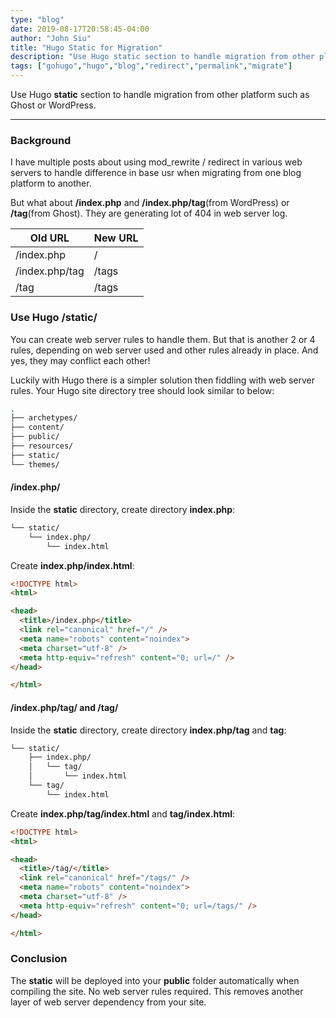 ```yaml
---
type: "blog"
date: 2019-08-17T20:58:45-04:00
author: "John Siu"
title: "Hugo Static for Migration"
description: "Use Hugo static section to handle migration from other platform such as Ghost or WordPress."
tags: ["gohugo","hugo","blog","redirect","permalink","migrate"]
---
```

Use Hugo __static__ section to handle migration from other platform such as Ghost or WordPress.
<!--more-->

---

### Background

I have multiple posts about using mod_rewrite / redirect in various web servers to handle difference in base usr when migrating from one blog platform to another.

But what about __/index.php__ and __/index.php/tag__(from WordPress) or __/tag__(from Ghost). They are generating lot of 404 in web server log.

Old URL|New URL
---|---
/index.php|/
/index.php/tag|/tags
/tag|/tags

### Use Hugo /static/

You can create web server rules to handle them. But that is another 2 or 4 rules, depending on web server used and other rules already in place. And yes, they may conflict each other!

Luckily with Hugo there is a simpler solution then fiddling with web server rules. Your Hugo site directory tree should look similar to below:

```sh
.
├── archetypes/
├── content/
├── public/
├── resources/
├── static/
└── themes/
```

#### /index.php/

Inside the __static__ directory, create directory __index.php__:

```sh
└── static/
    └── index.php/
        └── index.html
```

Create __index.php/index.html__:

```html
<!DOCTYPE html>
<html>

<head>
  <title>/index.php</title>
  <link rel="canonical" href="/" />
  <meta name="robots" content="noindex">
  <meta charset="utf-8" />
  <meta http-equiv="refresh" content="0; url=/" />
</head>

</html>
```

#### /index.php/tag/ and /tag/

Inside the __static__ directory, create directory __index.php/tag__ and __tag__:

```sh
└── static/
    ├── index.php/
    │   └── tag/
    │       └── index.html
    └── tag/
        └── index.html
```

Create __index.php/tag/index.html__ and __tag/index.html__:

```html
<!DOCTYPE html>
<html>

<head>
  <title>/tag/</title>
  <link rel="canonical" href="/tags/" />
  <meta name="robots" content="noindex">
  <meta charset="utf-8" />
  <meta http-equiv="refresh" content="0; url=/tags/" />
</head>

</html>
```

### Conclusion

The __static__ will be deployed into your __public__ folder automatically when compiling the site. No web server rules required. This removes another layer of web server dependency from your site.
